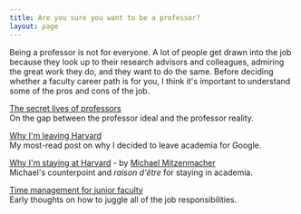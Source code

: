 ```yaml
---
title: Are you sure you want to be a professor?
layout: page
---
```


Being a professor is not for everyone. A lot of people get drawn into the job because they look up to their research
advisors and colleagues, admiring the great work they do, and they want to do the same. Before deciding whether a
faculty career path is for you, I think it's important to understand some of the pros and cons of the job.

[The secret lives of professors](http://matt-welsh.blogspot.com/2010/05/secret-lives-of-professors.html)  
    On the gap between the professor ideal and the professor reality.

[Why I'm leaving Harvard](http://matt-welsh.blogspot.com/2010/11/why-im-leaving-harvard.html)  
    My most-read post on why I decided to leave academia for Google.

[Why I'm staying at Harvard](http://matt-welsh.blogspot.com/2010/11/guest-post-why-im-staying-at-harvard-by.html) - by [Michael Mitzenmacher](http://www.eecs.harvard.edu/~michaelm/)  
    Michael's counterpoint and *raison d'être* for staying in academia.

[Time management for junior faculty](http://matt-welsh.blogspot.com/2009/02/time-management-for-junior-faculty.html)  
    Early thoughts on how to juggle all of the job responsibilities.


